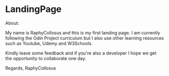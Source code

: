 # LandingPage

About:



My name is RaphyCollosus and this is my first landing page. I am currently following the Odin Project curriculum but I also use other learning resources such as Youtube, Udemy and W3Schools.


Kindly leave some feedback and if you're also a developer I hope we get the opportunity to collaborate one day.





Regards,
RaphyCollosus